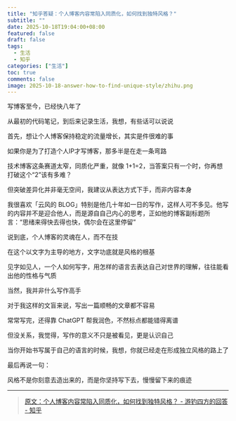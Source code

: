 ```yaml
---
title: "知乎答疑：个人博客内容常陷入同质化，如何找到独特风格？"
subtitle: ""
date: 2025-10-18T19:04:00+08:00
featured: false
draft: false
tags:
  - 生活
  - 知乎
categories: ["生活"]
toc: true
comments: false
image: 2025-10-18-answer-how-to-find-unique-style/zhihu.png
---
```

写博客至今，已经快八年了

从最初的代码笔记，到后来记录生活，我想，有些话可以说说

首先，想让个人博客保持稳定的流量增长，其实是件很难的事

如果你是为了打造个人IP才写博客，那多半是在走一条弯路

技术博客这条赛道太窄，同质化严重，就像 1+1=2，当答案只有一个时，你再想打破这个“2”该有多难？

但突破差异化并非毫无空间，我建议从表达方式下手，而非内容本身

我很喜欢「云风的 BLOG」特别是他几十年如一日的写作，这样人可不多见。他写的内容并不是迎合他人，而是源自自己内心的思考，正如他的博客副标题所言：“思绪来得快去得也快，偶尔会在这里停留”

说到底，个人博客的灵魂在人，而不在技

在这个以文字为主导的地方，文字功底就是风格的根基

见字如见人，一个人如何写字，用怎样的语言去表达自己对世界的理解，往往能看出他的性格与气质

当然，我并非什么写作高手

对于我这样的文盲来说，写出一篇顺畅的文章都不容易

常常写完，还得靠 ChatGPT 帮我润色，不然标点都能错得离谱

但没关系，我觉得，写作的意义不只是被看见，更是认识自己

当你开始书写属于自己的语言的时候，我想，你就已经走在形成独立风格的路上了

最后再说一句：

风格不是你刻意去造出来的，而是你坚持写下去，慢慢留下来的痕迹

---

> <a href="https://www.zhihu.com/question/1962140063472285501/answer/1962880004380681990" target="_blank">原文：个人博客内容常陷入同质化，如何找到独特风格？ - 游钓四方的回答 - 知乎</a>